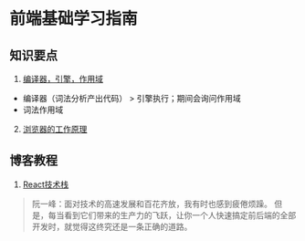 # 前端基础学习指南

## 知识要点
1. [编译器，引擎，作用域](https://www.jianshu.com/p/36f5bfc6b7e6)
  + 编译器（词法分析产出代码） > 引擎执行；期间会询问作用域
  + 词法作用域
2. [浏览器的工作原理](https://www.html5rocks.com/zh/tutorials/internals/howbrowserswork/)

## 博客教程
1. [React技术栈](http://www.ruanyifeng.com/blog/2016/09/react-technology-stack.html)
  > 阮一峰：面对技术的高速发展和百花齐放，我有时也感到疲倦烦躁。
  > 但是，每当看到它们带来的生产力的飞跃，让你一个人快速搞定前后端的全部开发时，就觉得这终究还是一条正确的道路。